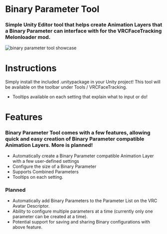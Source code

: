 # Binary Parameter Tool
### Simple Unity Editor tool that helps create Animation Layers that a Binary Parameter can interface with for the VRCFaceTracking Melonloader mod.

![binary parameter tool showcase](https://user-images.githubusercontent.com/74634856/148631235-9653f177-b818-4241-b13f-86892bfd6317.gif)

# **Instructions**
Simply install the included .unitypackage in your Unity project! This tool will be available on the toolbar under Tools / VRCFaceTracking.
* Tooltips available on each setting that explain what to input or do!

# **Features**
### Binary Parameter Tool comes with a few features, allowing quick and easy creation of Binary Parameter compatible Animation Layers. More is planned!

* Automatically create a Binary Parameter compatible Animation Layer with a few user-defined settings
* Configure the size of a Binary Parameter
* Supports Combined Parameters
* Tooltips on each setting.

### **Planned**
* Automatically add Binary Parameters to the Parameter List on the VRC Avatar Descriptor.
* Ability to configure multiple parameters at a time (currently only one parameter can be created at a time).
* Potential support for saving and sharing Binary configurations with above feature.
